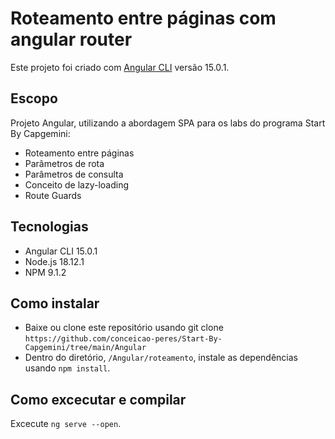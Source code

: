 # Roteamento entre páginas com angular router

Este projeto foi criado com [Angular CLI](https://github.com/angular/angular-cli) versão 15.0.1.

## Escopo
Projeto Angular, utilizando a abordagem SPA para os labs do programa Start By Capgemini:

* Roteamento entre páginas
* Parâmetros de rota
* Parâmetros de consulta
* Conceito de lazy-loading
* Route Guards


## Tecnologias
* Angular CLI 15.0.1
* Node.js 18.12.1
* NPM 9.1.2

## Como instalar
* Baixe ou clone este repositório usando git clone `https://github.com/conceicao-peres/Start-By-Capgemini/tree/main/Angular`
* Dentro do diretório, `/Angular/roteamento`, instale as dependências usando `npm install`.

## Como excecutar e compilar

Excecute `ng serve --open`.  
